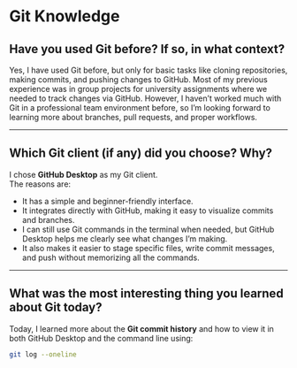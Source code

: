 # Git Knowledge

## Have you used Git before? If so, in what context?
Yes, I have used Git before, but only for basic tasks like cloning repositories, making commits, and pushing changes to GitHub. Most of my previous experience was in group projects for university assignments where we needed to track changes via GitHub. However, I haven’t worked much with Git in a professional team environment before, so I’m looking forward to learning more about branches, pull requests, and proper workflows.

---

## Which Git client (if any) did you choose? Why?
I chose **GitHub Desktop** as my Git client.  
The reasons are:
- It has a simple and beginner-friendly interface.
- It integrates directly with GitHub, making it easy to visualize commits and branches.
- I can still use Git commands in the terminal when needed, but GitHub Desktop helps me clearly see what changes I’m making.
- It also makes it easier to stage specific files, write commit messages, and push without memorizing all the commands.

---

## What was the most interesting thing you learned about Git today?
Today, I learned more about the **Git commit history** and how to view it in both GitHub Desktop and the command line using:
```bash
git log --oneline
